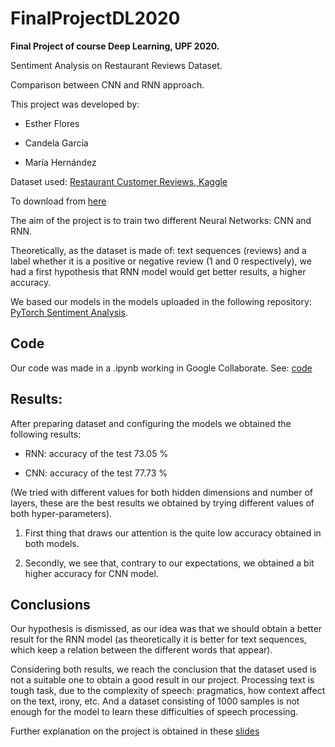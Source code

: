 # FinalProjectDL2020
**Final Project of course Deep Learning, UPF 2020.**  

Sentiment Analysis on Restaurant Reviews Dataset. 

Comparison between CNN and RNN approach.

This project was developed by:

- Esther Flores

- Candela García

- María Hernández

Dataset used: [Restaurant Customer Reviews, Kaggle](https://www.kaggle.com/vigneshwarsofficial/reviews)

To download from [here](https://github.com/mariaher07/FinalProjectDL2020/blob/master/Restaurant_Reviews.csv)

The aim of the project is to train two different Neural Networks: CNN and RNN. 

Theoretically, as the dataset is made of: text sequences (reviews) and a label whether it is a positive or negative review (1 and 0 respectively), we had a first hypothesis that RNN model would get better results, a higher accuracy.

We based our models in the models uploaded in the following repository: [PyTorch Sentiment Analysis](https://github.com/bentrevett/pytorch-sentiment-analysis).

## Code

Our code was made in a .ipynb working in Google Collaborate. See: [code](https://github.com/mariaher07/FinalProjectDL2020/blob/master/FINAL_PROJECT.ipynb)

## Results: 

After preparing dataset and configuring the models we obtained the following results:

- RNN: accuracy of the test 73.05 %

- CNN: accuracy of the test 77.73 %

(We tried with different values for both hidden dimensions and number of layers, these are the best results we obtained by trying different values of both hyper-parameters).

1. First thing that draws our attention is the quite low accuracy obtained in both models.

2. Secondly, we see that, contrary to our expectations, we obtained a bit higher accuracy for CNN model.

## Conclusions

Our hypothesis is dismissed, as our idea was that we should obtain a better result for the RNN model (as theoretically it is better for text sequences, which keep a relation between the different words that appear).

Considering both results, we reach the conclusion that the dataset used is not a suitable one to obtain a good result in our project. Processing text is tough task, due to the complexity of speech: pragmatics, how context affect on the text, irony, etc. And a dataset consisting of 1000 samples is not enough for the model to learn these difficulties of speech processing.



Further explanation on the project is obtained in these [slides](https://github.com/mariaher07/FinalProjectDL2020/blob/master/Deep_Learning%20-%20Final%20Project.pdf)
